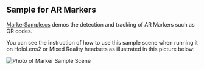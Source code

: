 ## Sample for AR Markers

[MarkerSample.cs](Scripts/MarkerSample.cs) demos the detection and tracking of AR Markers such as QR codes.

You can see the instruction of how to use this sample scene when running it on HoloLens2 or Mixed Reality headsets as illustrated in this picture below:

![Photo of Marker Sample Scene](../../../Readme/SampleScene-MarkerSample.jpg)
